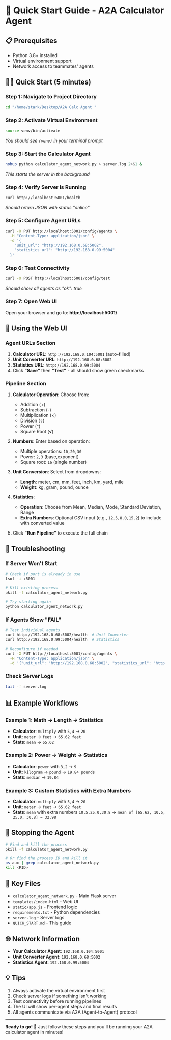 # 🚀 Quick Start Guide - A2A Calculator Agent

## 📋 Prerequisites
- Python 3.8+ installed
- Virtual environment support
- Network access to teammates' agents

## 🏃‍♂️ Quick Start (5 minutes)

### Step 1: Navigate to Project Directory
```bash
cd "/home/stark/Desktop/A2A Calc Agent "
```

### Step 2: Activate Virtual Environment
```bash
source venv/bin/activate
```
*You should see `(venv)` in your terminal prompt*

### Step 3: Start the Calculator Agent
```bash
nohup python calculator_agent_network.py > server.log 2>&1 &
```
*This starts the server in the background*

### Step 4: Verify Server is Running
```bash
curl http://localhost:5001/health
```
*Should return JSON with status "online"*

### Step 5: Configure Agent URLs
```bash
curl -X PUT http://localhost:5001/config/agents \
  -H "Content-Type: application/json" \
  -d '{
    "unit_url": "http://192.168.0.68:5002",
    "statistics_url": "http://192.168.0.99:5004"
  }'
```

### Step 6: Test Connectivity
```bash
curl -X POST http://localhost:5001/config/test
```
*Should show all agents as "ok": true*

### Step 7: Open Web UI
Open your browser and go to: **http://localhost:5001/**

## 🎯 Using the Web UI

### Agent URLs Section
1. **Calculator URL**: `http://192.168.0.104:5001` (auto-filled)
2. **Unit Converter URL**: `http://192.168.0.68:5002`
3. **Statistics URL**: `http://192.168.0.99:5004`
4. Click **"Save"** then **"Test"** - all should show green checkmarks

### Pipeline Section
1. **Calculator Operation**: Choose from:
   - Addition (+)
   - Subtraction (-)
   - Multiplication (×)
   - Division (÷)
   - Power (^)
   - Square Root (√)

2. **Numbers**: Enter based on operation:
   - Multiple operations: `10,20,30`
   - Power: `2,3` (base,exponent)
   - Square root: `16` (single number)

3. **Unit Conversion**: Select from dropdowns:
   - **Length**: meter, cm, mm, feet, inch, km, yard, mile
   - **Weight**: kg, gram, pound, ounce

4. **Statistics**: 
   - **Operation**: Choose from Mean, Median, Mode, Standard Deviation, Range
   - **Extra Numbers**: Optional CSV input (e.g., `12.5,8.0,15.2`) to include with converted value

5. Click **"Run Pipeline"** to execute the full chain

## 🔧 Troubleshooting

### If Server Won't Start
```bash
# Check if port is already in use
lsof -i :5001

# Kill existing process
pkill -f calculator_agent_network.py

# Try starting again
python calculator_agent_network.py
```

### If Agents Show "FAIL"
```bash
# Test individual agents
curl http://192.168.0.68:5002/health  # Unit Converter
curl http://192.168.0.99:5004/health  # Statistics

# Reconfigure if needed
curl -X PUT http://localhost:5001/config/agents \
  -H "Content-Type: application/json" \
  -d '{"unit_url": "http://192.168.0.68:5002", "statistics_url": "http://192.168.0.99:5004"}'
```

### Check Server Logs
```bash
tail -f server.log
```

## 📊 Example Workflows

### Example 1: Math → Length → Statistics
- **Calculator**: `multiply` with `5,4` → `20`
- **Unit**: `meter` → `feet` → `65.62 feet`
- **Stats**: `mean` → `65.62`

### Example 2: Power → Weight → Statistics
- **Calculator**: `power` with `3,2` → `9`
- **Unit**: `kilogram` → `pound` → `19.84 pounds`
- **Stats**: `median` → `19.84`

### Example 3: Custom Statistics with Extra Numbers
- **Calculator**: `multiply` with `5,4` → `20`
- **Unit**: `meter` → `feet` → `65.62 feet`
- **Stats**: `mean` with extra numbers `10.5,25.0,30.8` → `mean of [65.62, 10.5, 25.0, 30.8] = 32.98`

## 🛑 Stopping the Agent
```bash
# Find and kill the process
pkill -f calculator_agent_network.py

# Or find the process ID and kill it
ps aux | grep calculator_agent_network.py
kill <PID>
```

## 📁 Key Files
- `calculator_agent_network.py` - Main Flask server
- `templates/index.html` - Web UI
- `static/app.js` - Frontend logic
- `requirements.txt` - Python dependencies
- `server.log` - Server logs
- `QUICK_START.md` - This guide

## 🌐 Network Information
- **Your Calculator Agent**: `192.168.0.104:5001`
- **Unit Converter Agent**: `192.168.0.68:5002`
- **Statistics Agent**: `192.168.0.99:5004`

## 💡 Tips
1. Always activate the virtual environment first
2. Check server logs if something isn't working
3. Test connectivity before running pipelines
4. The UI will show per-agent steps and final results
5. All agents communicate via A2A (Agent-to-Agent) protocol

---
**Ready to go!** 🎯 Just follow these steps and you'll be running your A2A calculator agent in minutes!
